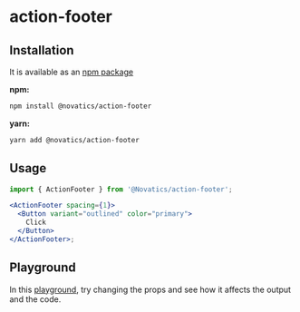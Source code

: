 # action-footer

## Installation

It is available as an [npm package](https://www.npmjs.com/package/novatics)

**npm:**

```sh
npm install @novatics/action-footer
```

**yarn:**

```sh
yarn add @novatics/action-footer
```

## Usage

```jsx
import { ActionFooter } from '@Novatics/action-footer';

<ActionFooter spacing={1}>
  <Button variant="outlined" color="primary">
    Click
  </Button>
</ActionFooter>;
```

## Playground

In this [playground](https://components.novatics.com.br/?path=/story/actionfooter--playground), try changing the props and see how it affects the output and the code.
